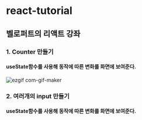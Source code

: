 # react-tutorial

## 벨로퍼트의 리액트 강좌

### 1. Counter 만들기
#### useState함수를 사용해 동작에 따른 변화를 화면에 보여준다.

![ezgif com-gif-maker](https://user-images.githubusercontent.com/56185615/97821947-8ba0c080-1cf7-11eb-80ab-6251cf59e3a1.gif)



### 2. 여러개의 input 만들기
#### useState함수를 사용해 동작에 따른 변화를 화면에 보여준다.

